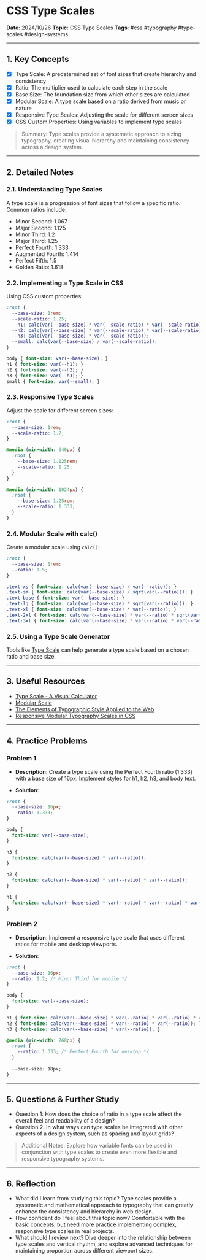 # CSS Type Scales

**Date**: 2024/10/26
**Topic**: CSS Type Scales
**Tags**: #css #typography #type-scales #design-systems

---

## 1. Key Concepts

- [x] Type Scale: A predetermined set of font sizes that create hierarchy and consistency
- [x] Ratio: The multiplier used to calculate each step in the scale
- [x] Base Size: The foundation size from which other sizes are calculated
- [x] Modular Scale: A type scale based on a ratio derived from music or nature
- [x] Responsive Type Scales: Adjusting the scale for different screen sizes
- [x] CSS Custom Properties: Using variables to implement type scales

> Summary: Type scales provide a systematic approach to sizing typography, creating visual hierarchy and maintaining consistency across a design system.

---

## 2. Detailed Notes

### 2.1. Understanding Type Scales

A type scale is a progression of font sizes that follow a specific ratio. Common ratios include:

- Minor Second: 1.067
- Major Second: 1.125
- Minor Third: 1.2
- Major Third: 1.25
- Perfect Fourth: 1.333
- Augmented Fourth: 1.414
- Perfect Fifth: 1.5
- Golden Ratio: 1.618

### 2.2. Implementing a Type Scale in CSS

Using CSS custom properties:

```css
:root {
  --base-size: 1rem;
  --scale-ratio: 1.25;
  --h1: calc(var(--base-size) * var(--scale-ratio) * var(--scale-ratio) * var(--scale-ratio));
  --h2: calc(var(--base-size) * var(--scale-ratio) * var(--scale-ratio));
  --h3: calc(var(--base-size) * var(--scale-ratio));
  --small: calc(var(--base-size) / var(--scale-ratio));
}

body { font-size: var(--base-size); }
h1 { font-size: var(--h1); }
h2 { font-size: var(--h2); }
h3 { font-size: var(--h3); }
small { font-size: var(--small); }
```

### 2.3. Responsive Type Scales

Adjust the scale for different screen sizes:

```css
:root {
  --base-size: 1rem;
  --scale-ratio: 1.2;
}

@media (min-width: 640px) {
  :root {
    --base-size: 1.125rem;
    --scale-ratio: 1.25;
  }
}

@media (min-width: 1024px) {
  :root {
    --base-size: 1.25rem;
    --scale-ratio: 1.333;
  }
}
```

### 2.4. Modular Scale with calc()

Create a modular scale using `calc()`:

```css
:root {
  --base-size: 1rem;
  --ratio: 1.5;
}

.text-xs { font-size: calc(var(--base-size) / var(--ratio)); }
.text-sm { font-size: calc(var(--base-size) / sqrt(var(--ratio))); }
.text-base { font-size: var(--base-size); }
.text-lg { font-size: calc(var(--base-size) * sqrt(var(--ratio))); }
.text-xl { font-size: calc(var(--base-size) * var(--ratio)); }
.text-2xl { font-size: calc(var(--base-size) * var(--ratio) * sqrt(var(--ratio))); }
.text-3xl { font-size: calc(var(--base-size) * var(--ratio) * var(--ratio)); }
```

### 2.5. Using a Type Scale Generator

Tools like [Type Scale](https://type-scale.com/) can help generate a type scale based on a chosen ratio and base size.

---

## 3. Useful Resources

- [Type Scale - A Visual Calculator](https://type-scale.com/)
- [Modular Scale](https://www.modularscale.com/)
- [The Elements of Typographic Style Applied to the Web](http://webtypography.net/)
- [Responsive Modular Typography Scales in CSS](https://blog.envylabs.com/responsive-typographic-scales-in-css-b9f60431d1c4)

---

## 4. Practice Problems

### Problem 1

- **Description**: Create a type scale using the Perfect Fourth ratio (1.333) with a base size of 16px. Implement styles for h1, h2, h3, and body text.

- **Solution**:

```css
:root {
  --base-size: 16px;
  --ratio: 1.333;
}

body {
  font-size: var(--base-size);
}

h3 {
  font-size: calc(var(--base-size) * var(--ratio));
}

h2 {
  font-size: calc(var(--base-size) * var(--ratio) * var(--ratio));
}

h1 {
  font-size: calc(var(--base-size) * var(--ratio) * var(--ratio) * var(--ratio));
}
```

### Problem 2

- **Description**: Implement a responsive type scale that uses different ratios for mobile and desktop viewports.

- **Solution**:

```css
:root {
  --base-size: 16px;
  --ratio: 1.2; /* Minor Third for mobile */
}

body {
  font-size: var(--base-size);
}

h1 { font-size: calc(var(--base-size) * var(--ratio) * var(--ratio) * var(--ratio)); }
h2 { font-size: calc(var(--base-size) * var(--ratio) * var(--ratio)); }
h3 { font-size: calc(var(--base-size) * var(--ratio)); }

@media (min-width: 768px) {
  :root {
    --ratio: 1.333; /* Perfect Fourth for desktop */
  }
  
  --base-size: 18px;
}
```

---

## 5. Questions & Further Study

- Question 1: How does the choice of ratio in a type scale affect the overall feel and readability of a design?
- Question 2: In what ways can type scales be integrated with other aspects of a design system, such as spacing and layout grids?

> Additional Notes: Explore how variable fonts can be used in conjunction with type scales to create even more flexible and responsive typography systems.

---

## 6. Reflection

- What did I learn from studying this topic? Type scales provide a systematic and mathematical approach to typography that can greatly enhance the consistency and hierarchy in web design.
- How confident do I feel about this topic now? Comfortable with the basic concepts, but need more practice implementing complex, responsive type scales in real projects.
- What should I review next? Dive deeper into the relationship between type scales and vertical rhythm, and explore advanced techniques for maintaining proportion across different viewport sizes.

